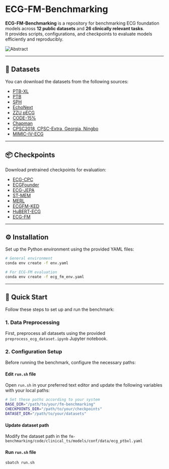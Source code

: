 # ECG-FM-Benchmarking

**ECG-FM-Benchmarking** is a repository for benchmarking ECG foundation models across **12 public datasets** and **26 clinically relevant tasks**.  
It provides scripts, configurations, and checkpoints to evaluate models efficiently and reproducibly.

![Abstract](abstract.png)

---

## 📂 Datasets

You can download the datasets from the following sources:

- [PTB-XL](https://physionet.org/content/ptb-xl/1.0.3/)  
- [PTB](https://www.physionet.org/content/ptbdb/1.0.0/)  
- [SPH](https://figshare.com/articles/figure/SPH/22199548?file=39453271)  
- [EchoNext](https://physionet.org/content/echonext/1.1.0/)  
- [ZZU pECG](https://doi.org/10.6084/m9.figshare.27078763)  
- [CODE-15%](https://zenodo.org/records/4916206)  
- [Chapman](https://figshare.com/articles/dataset/Chapman_ECG_dataset/25558926)  
- [CPSC2018, CPSC-Extra, Georgia, Ningbo](https://physionet.org/content/challenge-2021/1.0.3/)  
- [MIMIC-IV-ECG](https://physionet.org/content/mimic-iv-ecg/1.0/)  

---

## 📦 Checkpoints

Download pretrained checkpoints for evaluation:

- [ECG-CPC](https://figshare.com/articles/dataset/ECG-CPC_Checkpoint_zip/30192604?file=58173919)  
- [ECGFounder](https://huggingface.co/PKUDigitalHealth/ECGFounder/tree/main)  
- [ECG-JEPA](https://drive.google.com/file/d/1gMOT4xjQQg0GZkY1iE6NuDzua4ALw00l/view)  
- [ST-MEM](https://drive.google.com/file/d/14nScwPk35sFi8wc-cuLJLqudVwynKS0n/view)  
- [MERL](https://drive.google.com/drive/folders/13wb4DppUciMn-Y_qC2JRWTbZdz3xX0w2)  
- [ECGFM-KED](https://zenodo.org/records/14881564)  
- [HuBERT-ECG](https://huggingface.co/Edoardo-BS/hubert-ecg-base/tree/main)  
- [ECG-FM](https://huggingface.co/wanglab/ecg-fm/tree/main)  

---

## ⚙️ Installation

Set up the Python environment using the provided YAML files:

```bash
# General environment
conda env create -f env.yaml

# For ECG-FM evaluation
conda env create -f ecg_fm_env.yaml
```

---

## 🚀 Quick Start

Follow these steps to set up and run the benchmark:

### 1. Data Preprocessing

First, preprocess all datasets using the provided `preprocess_ecg_dataset.ipynb` Jupyter notebook.

### 2. Configuration Setup

Before running the benchmark, configure the necessary paths:

#### Edit `run.sh` file

Open `run.sh` in your preferred text editor and update the following variables with your local paths:

```bash
# Set these paths according to your system
BASE_DIR="/path/to/your/fm-benchmarking"
CHECKPOINTS_DIR="/path/to/your/checkpoints"
DATASET_DIR="/path/to/your/datasets"
```

#### Update dataset path
Modify the dataset path in the `fm-benchmarking/code/clinical_ts/models/conf/data/ecg_ptbxl.yaml`

#### Run `run.sh` file

```bash
sbatch run.sh
```
